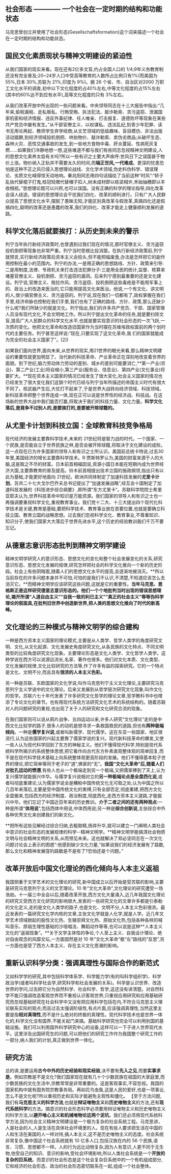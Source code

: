 ## 社会形态 ————  一个社会在一定时期的结构和功能状态

马克思曾创立并使用了社会形态(Gesellschaftsformation)这个词来描述一个社会在一定时期的结构和功能状态。

## 国民文化素质现状与精神文明建设的紧迫性

从我们国家的现实来看。现在还有2亿多文盲,约占全国人口的 1/4;9年义务教育制还没有完全普及;20~24岁人口中受高等教育的人数所占比例只有1%(而美国为55%,日本 30%,苏联为 21%,印度为 9%)。据 26 个省、市、自治区对2000 万职工文化水平的调查,初中以下文化程度的占40%左右,中等文化程度的占15%左右(其中约60%达不到应有水平),高等文化程度的只有 3%左右。

从我们改革开放中所出现的一些问题来看。中央领导同志在十三大报告中指出:“几年来,偷税漏税、走私贩私、行贿受贿、执法犯法、敲诈勒索、贪污盗窃、泄漏国家机密和经济情报、违反外事纪律、任人唯亲、打击报复、道德败坏等现象在某些共产党员中屡有发生。”从干部官僚主义、以权谋私、违法乱纪,到青少年犯罪、读书无用论再起、教师学生弃学经商;从文艺领域的低级趣味、盲目模仿、非法出版活动猖獗,到经济领域投机倒把、哄抬物价、敲诈勒索、卖伪劣商品;从破坏生态、森林火灾、恶性交通事故的发生,到一些地方食物中毒、肝炎蔓延、性病死灰复燃……如果我们冷静地想一想,这些难道不都与我们有些同志忽视精神文明建设,人的思想文化素养太低有关吗?所以一些有识之士要大声疾呼:世风日下之误国甚于物价上涨。物价纳入正轨并不需要太久的时间,而**端正世风,一代难成**。更深的忧患恐怕是这种不正之风已侵入思想理论战线、文化学术领域,伪史料伪科学、错误理论、劣质文化喊得惊天动地响。秦兆阳同志用四句话描绘了当前这种“时风”:“轿子乱抬代替棍子打鬼,桂冠轻赠代替帽子扣人,树未成材即以栋梁相许,禾始抽穗即以丰收相视。”思想理论既可以兴邦,也可以误国。没有正确的科学的理论指导,四化改革会误人歧途。错误的思想理论会干扰我们四化、改革的顺利进行。只有广大人民群众提高了思想文化水平,摆脱了愚昧无知,才能区别真改革与假改革,真搞四化还是假搞四化,聪明的改革还是愚蠢的改革,我们的四化、改革才能走上健康顺利发展的道路。



## 科学文化落后就要挨打：从历史到未来的警示

列宁当年执行新经济政策时,也曾遇到过我们现在的情况,那时官僚主义、贪污盗窃投机倒把等现象也非常严重。列宁当时思根比投消盟。在执行新经济政策前,列宁就预言,实行新经济政策后资本主义会拾头,但不能照幅废食,办法是怎样把它的副作用控制在最小的范围内。列宁的办法,一是用正确的思想路线、方针、政策来引导:二是用制度,法律、专政机关来打击违法犯罪分子:三是用全民的统计,监督、核算来堵塞官僚主义、投机倒把、贪污盗窃的漏洞。后来列宁感到最重要的还是文化建设。列宁说,官僚主义、拖拉作风、贪污盗窃、投机倒把这些毒疮是不能用军事上的、政治上的改造来医治的,它只能用提高文化来医治。他说,一个有文化、讲文明的人,很少搞官僚主义、贪污盗窃的。列宁说,现在我们一切都有了,政权掌握在我们手里,经济命脉也控制在我们手里,我们也有了正确的路线、方针、政策,那么还缺少什么呢?我们所缺少的就是文化。列宁指出,我们的许多共产党员、干部、国家管理人员没有现代文化,不会文明地工作。所以列宁提出文化革命的任务,就是要扫除文盲,提高广大人民群众的科学文化水平,也就是要实现意识的社会形态的一次飞跃,一次质的变化。他把文化革命和改造旧国家作为当时摆在苏维埃政权面前的两个划时代的主要任务。列宁甚至这样说:“现在,只要实现了这文化革命,我
们的国家就能成为完全的社会主义国家了”。[2])

如果我们面向世界,面向未来,从世界的现实,用21世界的眼光来看,那么精神文明建设的重要性就更加明显了。当代新的科技革命、产业革命正在深刻地改变着世界的面貌。到下世纪,脑力劳动体力劳动的差别、城乡的差别可能要消亡,**第一产业(农业)、第二产业(工业)将会缩小,第三产业(服务业、信息业)、第四产业(文化事业)将要扩大。**现在资本主义国家的情况已经发生了很大变化,社会主义国家的情况也已经发生了很大变化我们这狽个时代已经与列宁当年所描述的帝国主义时代有很大不同了。核武器产生后,大仗打不起来了,于是世界大战转向经济领域、科技领域。新科技革命把整个世界连成一体,现在正可以说是世界性的经济战、科技战。在这场新的世界大战中我们能否打赢,将取决于我们的科技力量、文化力量。**科学文化落后,是竟争不过别人的,是要挨打的,是要被开除球籍的。**



## 从尤里卡计划到科技立国：全球教育科技竞争格局

现代经济的发展主要靠科学技术,未来的 21世纪将是智力战的时代。一个国家、一个民族,是否能自立于世界民族之林,是否会被开除球籍,将取决于文化建设的成败。这一点现在已为许多国家的领导人和有识之士所认识。美国前总统卡特说,过去30年里,美国经济的增长主要靠科学技术。R·贾斯特罗认为,美国的财富来源于人的大脑,这是取之不尽的财富。日本前首相福田说,资源小国日本能在短期内成为世界经济大国,主要靠教育的普及提高。铃木前首相提出技术立国的施政纲领,指出只有以此为基础,才能更好地面向 21世纪。欧洲共同体制定了加速科技发展的**尤里卡计划**。苏共二十七大戈尔巴乔夫总书记提出了“加速发展战略”,经互会十国制定了加速科技发展的《科技进步综合纲要》,即所谓“东方尤里卡”。苏联科学院院士希里亚耶夫认为,世界科技革命中知识是万能资源。我们国家的领导人和有识之士也一再强调要重视科学文化,重视教育事业。我们党十二大、十三大提出四个现代化科学技术是关键,教育是基础,要把科学技术、教育事业放在首要位置,也就是要确立科技立国、教育立国的战略思想。过去我们忽视科学文化、教育事业,不尊重知识、知识分子,使我们国家大大落后于世界先进水平,这个历史的经验教训我们千万不要忘记。

## 从德意志意识形态批判到精神文明学建设

精神文明学研究人的意识形态、思想文化的变化和整个社会发展变化的关系,研究意识形态、思想文化发展的规律,研究怎样把社会的科学文化推向一个新的历史阶段。社会上有些阴暗面,随着人们的思想文化水平的提高,会逐渐地被消灭。**所以当前存在的许多问题本身并不可怕,可怕的是我们不认识,不清楚,不知道应该怎么去消灭它。**而精神文明学应该研究这些问题,这就是它的重要性。**当年马克思、恩格斯正是这样研究德意志意识形态的。他们一个个地批判当时出现的错误思想理论,揭开所谓“人道自由主义”“自我一致的利已主义”“真正的社会主义”等等伪科学理论的假面具,在批判旧世界中创造新世界,把人类的思想文化推向了时代的新高峰。**


##  文化理论的三种模式与精神文明学的综合建构

一种是西方资本主义国家的理论模式,主要是从人类学、哲学人类学的角度研究文明、文化,从文化起源、文化发展史角度研究文化,从各民族的文化特点、不同文明类型的比较角度研究文化现象。主要理论形态是文化人类学、文化哲学人类学。这种学说在西方可以说源远流长,名家、著作也很多。他们对文化本质、文化类型、文化发展的规律,文化比较研究的方法等,作了许多有益的探索研究。它的一个特点是文化、文明不分,而且具有**很浓的人本主义色彩。**

另一种是苏联、东欧国家的文化学说,叫作马克思列宁主义文化理论,主要研究马克思列宁主义学说中的文化理论。后来又发展到从哲学层次研究文化现象,叫作文化的哲学。苏联六七十年代发表了许多研究文化哲学的理论文章,哲学教科书中也增添了专论文化的章节。也有用现代系统方法研究文化艺术的系统结构的。随着苏联对人的问题研究的重视,也出现了关于人的研究和文化研究合流的现象。

在我们国家则可以说从鸦片战争、五四运动以来,许多人研究“文化理论”走的是中西文化比较学的路子,很多人的动机是想寻求一条救国救民的道路,但也有**两种极端倾向**。一种是**儒学复兴说**,或者叫新儒学、现代儒学。这在东亚一些国家、地区很流行,认为这些国家的兴起主要靠了儒家学说的复兴。现代新科技革命的爆发,又使一些人认为现代科学回到了东方的神秘主义。他们不懂得现代科学,特别是现代系统科学所揭示的系统整体思想,把它看作向古代东方朴素直观整体观的简单回复,而不是在现代科学技术基础上向系统整体观更高阶段的发展。他们不懂得基本粒子世界的理论,把它简单等同于老子的“道”,佛家的“无”。**我国“文化大革命”后,随着人们对批孔运动的愤懑**,有些人也从一个极端走到另一个极端,又把儒家捧到了天上,认为复兴儒学就能振兴中华。与儒学复兴说相对立的**另一种极端论点是全盘西化说**,或者叫彻底重建论,认为儒家学说全是糟粕中国传统文化无可取之处;认为中国之所以几百年来落后,主要是受中国传统文化的束缚,只有全部否定,彻底重建,把西方文化全盘搬来,包括西方的经济制度、政治制度,彻底西化,走西方资本主义道路,才能振兴中华。他们忘记了中国近百年来的历史教训。**介于二者之间的还有两种观点**:一种是所谓“**体用说**”,包括西体中用说,中体西用说;另一种是**综合创新说**,主张综合中外各种优秀文化来创建我们的新文化。

**把所有这些见解经过综合归纳,去粗取精,扬弃升华,就可以建立一门阐明人类社会中意识的社会形态的发展规律的科学--精神文明学。**精神文明学能搞清社会物质文明与社会精神文明的关系,从而预见未来。这也就解决了郑必坚同志在一次文化问题讨论会上表示的困惑“:他感到缺少文化力量,“如果说我们的经济发展有了路数,那么文化和精神发展窪钓路数是不是有了?恐怕还是个问题。”

## 改革开放后中国文化理论的西化倾向与人本主义返祖

我国侧重于文学艺术的文化理论的研究,新中国成立以后开始是受苏联的影响,主要是研究马克思列宁主义的文艺理论。10 年“文化大革命”,文化理论的研究遭受一场浩劫。十一届三中全会以后,随着改革开放,西方文化大量涌入,近几年我国文化理论的研究又受西方文化研究的影响很大,发表的一些研究文化的文章许多都是引泰勒的文化定义,走的是文化人类学的路子,也是文化、文明不分,人本主义色彩很浓。最近发表的一篇研究文化学内核的文章,主张文化学就是人化学,就是人学。近几年文学艺术领域掀起的股性文化热、生殖崇拜文化热、原始文化热,包括各种各样的喊叫音乐、原祖生理性基础的沙哑唱法、舞蹈动作等等,也可以说是这种**人本主义文化的“返祖现象”。**关于文学主体性的争论,个人至上主义、自我设计理论、绝对自由观念的风靡文坛,一方面固然是对 10 年“文化大革命”极“左”路线的“反思”,另一方面也是受了西方人本主义、存在主义文化思潮的影响。

## 重新认识科学分类：强调真理性与国际合作的新范式

又如科学学的研究,其中包括科学体系学、科学能力学(有的叫科学组织学)、科学政治学(或者叫科学社会学,研究科学和社会发展的关系)。科学是认识世界、改造世界的学问,过去把它分为自然科学、社会科学、哲学,这还没有讲清楚。对自然科学不能只强调改造客观世界而不重视认识客观世界;只重视应用研究和应用基础研究而忽视基础研究在社会科学中又没有把应用科学包括在内,不符合马克思主义理论联系实际的观点;而且过去太强调阶级性,有点片面,应该强调真理性,当然这里主要是指**相对真理性**,而不是什么绝对的终极的真理性。现代科学技术也是世界一体化的,科学文化没有国界,不能关起门来搞。基础科学研究也完全可以利用别国的基础设施。我们可以利用国外科学研究中心的设备,这样可以一下子进人世界现代水平。这里涉及出国研究生的问题,可以把他们的研究工作作为我国整个研究工作的一部分,纳人我们的计划,真正做到世界一体化。

## 研究方法

总的讲,是要运用**古今中外的历史经验和现实经验**,决不要有**先入之见**,而要**实事求是**。例如宗教是不是文化?我们国家现在就有几十个少数民族在祖国的大家庭里,而少数民族的文化生活中,宗教常常是非常重要的。这是客观事实,不容忽视。我国的国家机构中就有国务院宗教事务局。再如花鸟虫鱼,这是人民的爱好,也是一项事业,怎么不是文化呢?所以重视历史和实际才能避免主观性和僵化。
【至于方法问题,我们有**马克思主义的科学方法**,也就是**辩证唯物主义**和**历史唯物主义**的方法,还有**现代系统科学**的方法。搞意识的社会形态科学必须要用辩证唯物主义和历史唯物主义的科学方法,以**避开唯心主义和机械唯物论这两个泥坑**。我们还必须用现代系统科学方法,因为社会主义精神文明建设是一个极为复杂的社会系统工程。马克思讲，人是社会的人,人是生活在具体社会环境里的人。现在有些人要求把生活在中国的人和生活在美国的人一样对待,搞人本主义,这不是历史唯物主义的态度。社会系统非常复杂,像中国这个社会系统就有 10 亿多人口,包括汉族在内的 56 个民族,语言、习惯、思想都不一样。人的行为远比动物复杂,因为人有意识,人更不同于无生物,他受自己的知识、意识的影响,受社会环境影响,所以人类社会系统是一个**开放的复杂的巨系统**。而意识的社会形态是这个社会复杂巨系统中的一个有机组成部分,它和经济的社会形态、政治的社会形态密切联系在一起,组成一个社会整体。